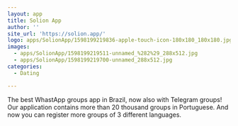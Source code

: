 ```yaml
---
layout: app
title: Solion App
author: ''
site_url: 'https://solion.app/'
logo: apps/SolionApp/1598199219836-apple-touch-icon-180x180_180x180.jpg
images:
  - apps/SolionApp/1598199219511-unnamed_%282%29_288x512.jpg
  - apps/SolionApp/1598199219700-unnamed_288x512.jpg
categories:
  - Dating

---
```

The best WhastApp groups app in Brazil, now also with Telegram groups! 
Our application contains more than 20 thousand groups in Portuguese. 
And now you can register more groups of 3 different languages.
